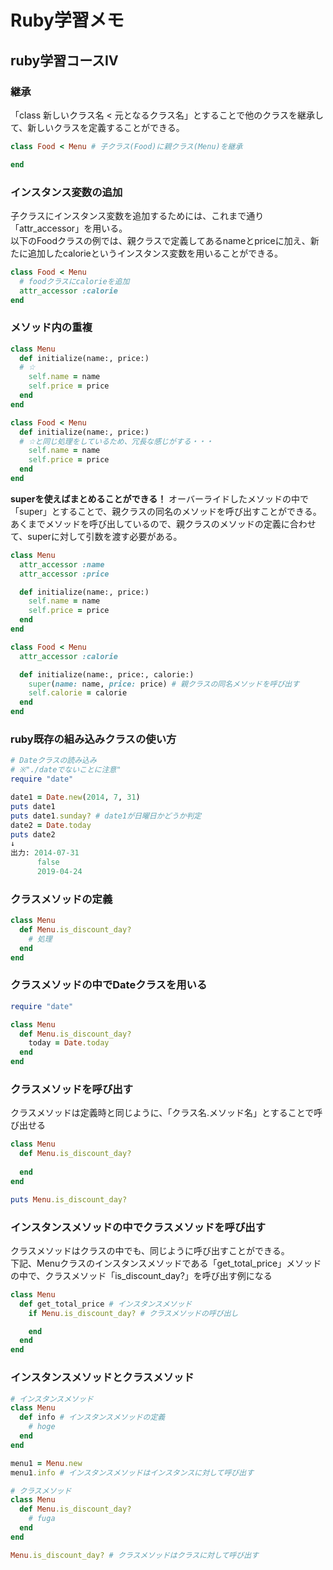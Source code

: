 # Ruby学習メモ
## ruby学習コースⅣ
### 継承
「class 新しいクラス名 < 元となるクラス名」とすることで他のクラスを継承して、新しいクラスを定義することができる。
```ruby
class Food < Menu # 子クラス(Food)に親クラス(Menu)を継承

end
```
### インスタンス変数の追加
子クラスにインスタンス変数を追加するためには、これまで通り「attr_accessor」を用いる。<br>
以下のFoodクラスの例では、親クラスで定義してあるnameとpriceに加え、新たに追加したcalorieというインスタンス変数を用いることができる。
```ruby
class Food < Menu
  # foodクラスにcalorieを追加
  attr_accessor :calorie
end
```

### メソッド内の重複
```ruby
class Menu
  def initialize(name:, price:)
  # ☆
    self.name = name 
    self.price = price 
  end
end

class Food < Menu
  def initialize(name:, price:)
  # ☆と同じ処理をしているため、冗長な感じがする・・・
    self.name = name 
    self.price = price
  end
end
```
**superを使えばまとめることができる！**
オーバーライドしたメソッドの中で「super」とすることで、親クラスの同名のメソッドを呼び出すことができる。<br>
あくまでメソッドを呼び出しているので、親クラスのメソッドの定義に合わせて、superに対して引数を渡す必要がある。

```ruby
class Menu
  attr_accessor :name
  attr_accessor :price

  def initialize(name:, price:)
    self.name = name
    self.price = price
  end
end

class Food < Menu
  attr_accessor :calorie

  def initialize(name:, price:, calorie:)
    super(name: name, price: price) # 親クラスの同名メソッドを呼び出す
    self.calorie = calorie
  end
end
```
### ruby既存の組み込みクラスの使い方
```ruby
# Dateクラスの読み込み
# ※"./dateでないことに注意"
require "date"

date1 = Date.new(2014, 7, 31)
puts date1
puts date1.sunday? # date1が日曜日かどうか判定
date2 = Date.today
puts date2
↓
出力: 2014-07-31
      false
      2019-04-24
```
### クラスメソッドの定義
```ruby
class Menu
  def Menu.is_discount_day?
    # 処理
  end
end
```
### クラスメソッドの中でDateクラスを用いる
```ruby
require "date"

class Menu
  def Menu.is_discount_day?
    today = Date.today
  end
end

```

### クラスメソッドを呼び出す
クラスメソッドは定義時と同じように、「クラス名.メソッド名」とすることで呼び出せる
```ruby
class Menu
  def Menu.is_discount_day?
  
  end  
end

puts Menu.is_discount_day?
```

### インスタンスメソッドの中でクラスメソッドを呼び出す
クラスメソッドはクラスの中でも、同じように呼び出すことができる。<br>
下記、Menuクラスのインスタンスメソッドである「get_total_price」メソッドの中で、クラスメソッド「is_discount_day?」を呼び出す例になる
```ruby
class Menu
  def get_total_price # インスタンスメソッド
    if Menu.is_discount_day? # クラスメソッドの呼び出し

    end 
  end
end
```

### インスタンスメソッドとクラスメソッド
```ruby
# インスタンスメソッド
class Menu
  def info # インスタンスメソッドの定義
    # hoge
  end
end

menu1 = Menu.new
menu1.info # インスタンスメソッドはインスタンスに対して呼び出す
```
```ruby
# クラスメソッド
class Menu
  def Menu.is_discount_day?
    # fuga
  end
end

Menu.is_discount_day? # クラスメソッドはクラスに対して呼び出す
```
